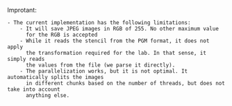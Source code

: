 Improtant:

	- The current implementation has the following limitations:
		- It will save JPEG images in RGB of 255. No other maximum value
		  for the RGB is accepted
		- While it reads the stencil from the PGM format, it does not apply 
		  the transformation required for the lab. In that sense, it simply reads
		  the values from the file (we parse it directly).
		- The parallelization works, but it is not optimal. It automatically splits the images
		  in different chunks based on the number of threads, but does not take into account
		  anything else.